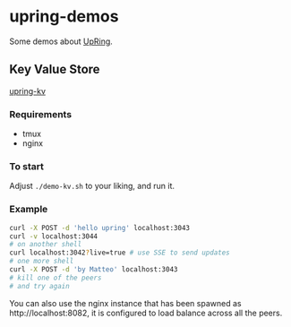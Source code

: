 # upring-demos

Some demos about [UpRing](https://github.com/mcollina/upring).

## Key Value Store

[upring-kv](https://github.com/mcollina/upring)

### Requirements

* tmux
* nginx

### To start

Adjust `./demo-kv.sh` to your liking, and run it.

### Example

```bash
curl -X POST -d 'hello upring' localhost:3043
curl -v localhost:3044
# on another shell
curl localhost:3042?live=true # use SSE to send updates
# one more shell
curl -X POST -d 'by Matteo' localhost:3043
# kill one of the peers
# and try again
```

You can also use the nginx instance that has been spawned as
http://localhost:8082, it is configured to load balance across all
the peers.
